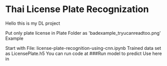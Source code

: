 # Thai License Plate Recognization
 
Hello this is my DL project

Put only plate license in Plate Folder as 'badexample_tryucanreadtoo.png' Example

Start with File: license-plate-recognition-using-cnn.ipynb
Trained data set as LicensePlate.h5 
You can run code at ###Run model to predict Use here in 

